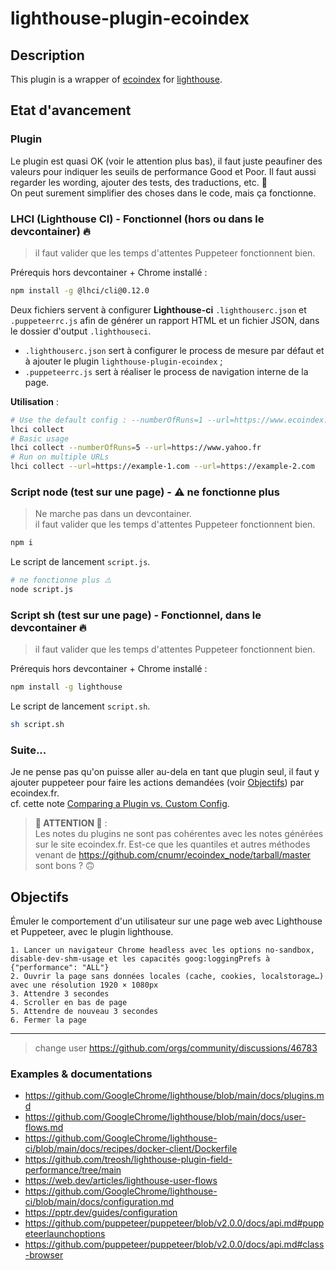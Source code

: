 # lighthouse-plugin-ecoindex

## Description

This plugin is a wrapper of [ecoindex](https://ecoindex.fr/) for [lighthouse](https://github.com/GoogleChrome/lighthouse/blob/main/docs/plugins.md).

## Etat d'avancement

### Plugin

Le plugin est quasi OK (voir le attention plus bas), il faut juste peaufiner des valeurs pour indiquer les seuils de performance Good et Poor. Il faut aussi regarder les wording, ajouter des tests, des traductions, etc. 🫠  
On peut surement simplifier des choses dans le code, mais ça fonctionne.

### LHCI (Lighthouse CI) - Fonctionnel (hors ou dans le devcontainer) 🔥

> il faut valider que les temps d'attentes Puppeteer fonctionnent bien.

Prérequis hors devcontainer + Chrome installé :

```bash
npm install -g @lhci/cli@0.12.0
```

Deux fichiers servent à configurer **Lighthouse-ci** `.lighthouserc.json` et `.puppeteerrc.js` afin de générer un rapport HTML et un fichier JSON, dans le dossier d'output `.lighthouseci`.

- `.lighthouserc.json` sert à configurer le process de mesure par défaut et à ajouter le plugin `lighthouse-plugin-ecoindex` ;
- `.puppeteerrc.js` sert à réaliser le process de navigation interne de la page.

**Utilisation** :

```bash
# Use the default config : --numberOfRuns=1 --url=https://www.ecoindex.fr
lhci collect
# Basic usage
lhci collect --numberOfRuns=5 --url=https://www.yahoo.fr
# Run on multiple URLs
lhci collect --url=https://example-1.com --url=https://example-2.com
```

### Script node (test sur une page) - ⚠️ ne fonctionne plus

> Ne marche pas dans un devcontainer.  
> il faut valider que les temps d'attentes Puppeteer fonctionnent bien.

```bash
npm i
```

Le script de lancement `script.js`.

```bash
# ne fonctionne plus ⚠️
node script.js
```

### Script sh (test sur une page) - Fonctionnel, dans le devcontainer 🔥

> il faut valider que les temps d'attentes Puppeteer fonctionnent bien.

Prérequis hors devcontainer + Chrome installé :

```bash
npm install -g lighthouse
```

Le script de lancement `script.sh`.

```bash
sh script.sh
```

### Suite...

Je ne pense pas qu'on puisse aller au-dela en tant que plugin seul, il faut y ajouter puppeteer pour faire les actions demandées (voir [Objectifs](#Objectifs)) par ecoindex.fr.  
cf. cette note [Comparing a Plugin vs. Custom Config](https://github.com/GoogleChrome/lighthouse/blob/main/docs/plugins.md#comparing-a-plugin-vs-custom-config).

> **🔴 ATTENTION 🔴** :  
> Les notes du plugins ne sont pas cohérentes avec les notes générées sur le site ecoindex.fr. Est-ce que les quantiles et autres méthodes venant de https://github.com/cnumr/ecoindex_node/tarball/master sont bons ? 🙃

## Objectifs

Émuler le comportement d'un utilisateur sur une page web avec Lighthouse et Puppeteer, avec le plugin lighthouse.

```
1. Lancer un navigateur Chrome headless avec les options no-sandbox, disable-dev-shm-usage et les capacités goog:loggingPrefs à {"performance": "ALL"}
2. Ouvrir la page sans données locales (cache, cookies, localstorage…) avec une résolution 1920 × 1080px
3. Attendre 3 secondes
4. Scroller en bas de page
5. Attendre de nouveau 3 secondes
6. Fermer la page
```

---

> change user https://github.com/orgs/community/discussions/46783

### Examples & documentations

- https://github.com/GoogleChrome/lighthouse/blob/main/docs/plugins.md
- https://github.com/GoogleChrome/lighthouse/blob/main/docs/user-flows.md
- https://github.com/GoogleChrome/lighthouse-ci/blob/main/docs/recipes/docker-client/Dockerfile
- https://github.com/treosh/lighthouse-plugin-field-performance/tree/main
- https://web.dev/articles/lighthouse-user-flows
- https://github.com/GoogleChrome/lighthouse-ci/blob/main/docs/configuration.md
- https://pptr.dev/guides/configuration
- https://github.com/puppeteer/puppeteer/blob/v2.0.0/docs/api.md#puppeteerlaunchoptions
- https://github.com/puppeteer/puppeteer/blob/v2.0.0/docs/api.md#class-browser
